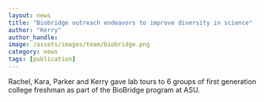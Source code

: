 ```yaml
---
layout: news
title: "Biobridge outreach endeavors to improve diversity in science"
author: "Kerry"
author_handle: 
image: /assets/images/team/biobridge.png
category: news
tags: [publication]
---
```

Rachel, Kara, Parker and Kerry gave lab tours to 6 groups of first generation college freshman as part of the BioBridge program at ASU. 